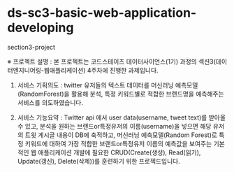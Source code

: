 # ds-sc3-basic-web-application-developing
section3-project

※ 프로젝트 설명
  : 본 프로젝트는 코드스테이츠 데이터사이언스(1기) 과정의 섹션3(데이터엔지니어링-웹애플리케이션) 4주차에 진행한 과제입니다. 

1. 서비스 기획의도
  : twitter 유저들의 텍스트 데이터를 머신러닝 예측모델(RandomForest)을 활용해 분석, 특정 키워드별로 적합한 브랜드명을 예측해주는 서비스를 의도하였습니다. 

2. 서비스 기능요약
  : Twitter api 에서 user data(username, tweet text)를 받아올 수 있고, 
    분석을 원하는 브랜드or특정유저의 이름(username)을 넣으면 해당 유저의 트윗 게시글 내용이 DB에 축적하고,
    머신러닝 예측모델(Random Forest)로 특정 키워드에 대하여 가장 적합한 브랜드or특정유저 이름의 예측값을 보여주는 기본적인 웹 애플리케이션 개발에 필요한 CRUD(Create(생성), Read(읽기), Update(갱신), Delete(삭제))를 훈련하기 위한 프로젝드입니다. 
